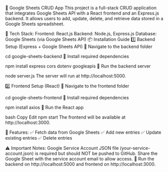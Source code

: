📌 Google Sheets CRUD App
This project is a full-stack CRUD application that integrates Google Sheets API with a React frontend and an Express.js backend. It allows users to add, update, delete, and retrieve data stored in a Google Sheets spreadsheet.

🔹 Tech Stack:
Frontend: React.js
Backend: Node.js, Express.js
Database: Google Sheets (via Google Sheets API)
📦 Installation Guide
1️⃣ Backend Setup (Express + Google Sheets API)
📌 Navigate to the backend folder

cd google-sheets-backend
📌 Install required dependencies

npm install express cors dotenv googleapis
📌 Run the backend server

node server.js
The server will run at http://localhost:5000.

2️⃣ Frontend Setup (React)
📌 Navigate to the frontend folder


cd google-sheets-frontend
📌 Install required dependencies

npm install axios
📌 Run the React app

bash
Copy
Edit
npm start
The frontend will be available at http://localhost:3000.

🔹 Features:
✅ Fetch data from Google Sheets
✅ Add new entries
✅ Update existing entries
✅ Delete entries

⚠️ Important Notes:
Google Service Account JSON file (your-service-account.json) is required but should NOT be pushed to GitHub.
Share the Google Sheet with the service account email to allow access.
🚀 Run the backend on http://localhost:5000 and frontend on http://localhost:3000.
